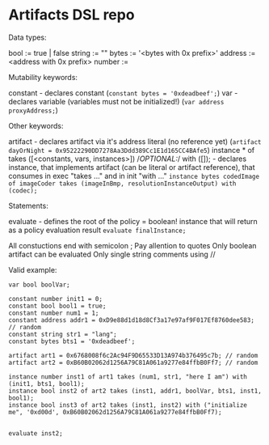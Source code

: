 # Artifacts DSL repo

Data types:

bool := true | false
string := "<any string>"
bytes := '<bytes with 0x prefix>'
address := <address with 0x prefix>
number := <any unsigned decimal number fitting uint256>

Mutability keywords:

constant - declares constant (`constant bytes = '0xdeadbeef';`)
var - declares variable (variables must not be initialized!) (`var address proxyAddress;`)

Other keywords:

artifact - declares artifact via it's address literal (no reference yet) (`artifact dayOrNight = 0x95222290DD7278Aa3Ddd389Cc1E1d165CC4BAfe5`)
instance <return type> * of <artifact> takes ([<constants, vars, instances>]) /*OPTIONAL:*/ with ([<constants>]); - declares instance, that implements artifact (can be literal or artifact reference), that consumes in exec "takes ..." and in init "with ..."
`instance bytes codedImage of imageCoder takes (imageInBmp, resolutionInstanceOutput) with (codec);`

Statements:

evaluate <instance name that returns bool> - defines the root of the policy = boolean! instance that will return as a policy evaluation result `evaluate finalInstance;`


All constuctions end with semicolon ;
Pay allention to quotes
Only boolean artifact can be evaluated
Only single string comments using //

Valid example:

```
var bool boolVar;

constant number init1 = 0;
constant bool bool1 = true; 
constant number num1 = 1;
constant address addr1 = 0xD9e88d1d18d8Cf3a17e97af9F017Ef8760dee583; // random
constant string str1 = "lang";
constant bytes bts1 = '0xdeadbeef';

artifact art1 = 0x6768008f6c2Ac94F9D65533D13A974b376495c7b; // random
artifact art2 = 0xB60B02062d1256A79C81A061a9277e84ffbB0Ff7; // random

instance number inst1 of art1 takes (num1, str1, "here I am") with (init1, bts1, bool1);
instance bool inst2 of art2 takes (inst1, addr1, boolVar, bts1, inst1, bool1);
instance bool inst3 of art2 takes (inst1, inst2) with ("initialize me", '0xd00d', 0xB60B02062d1256A79C81A061a9277e84ffbB0Ff7);


evaluate inst2;
```